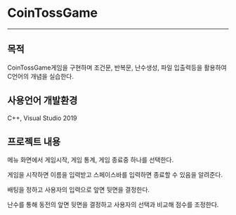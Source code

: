 # CoinTossGame
-------------------------------------------------------------------------------------------
목적
-------------------------------------------------------------------------------------------
CoinTossGame게임을 구현하며 조건문, 반복문, 난수생성, 파일 입출력등을 활용하여 C언어의 개념을 실습한다.

사용언어 개발환경
-------------------------------------------------------------------------------------------
C++, Visual Studio 2019

프로젝트 내용
-------------------------------------------------------------------------------------------
메뉴 화면에서 게임시작, 게임 통계, 게임 종료중 하나를 선택한다.

게임을 시작하면 이름을 입력받고 스페이스바를 입력하면 종료할 수 있음을 알려준다.

배팅을 정하고 사용자의 입력으로 앞면 뒷면을 결정한다.

난수를 통해 동전의 앞면 뒷면을 결정하고 사용자의 선택과 비교해 점수를 조정한다.

